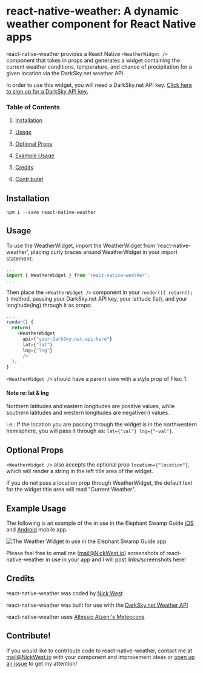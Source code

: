 # react-native-weather: A dynamic weather component for React Native apps

react-native-weather provides a React Native `<WeatherWidget />` component that takes in props and generates a widget containing the current weather conditions, temperature, and chance of precipitation for a given location via the DarkSky.net weather API.

In order to use this widget, you will need a DarkSky.net API key.  [Click here to sign up for a DarkSky API key.](https://darksky.net/dev/ "DarkSky.net API Sign Up")

### Table of Contents

1. [Installation](https://github.com/njwest/react-native-weather#installation)

2. [Usage](https://github.com/njwest/react-native-weather#usage)

3. [Optional Props](https://github.com/njwest/react-native-weather#optional-props)

4. [Example Usage](https://github.com/njwest/react-native-weather#example-usage)

5. [Credits](https://github.com/njwest/react-native-weather#credits)

5. [Contribute!](https://github.com/njwest/react-native-weather#contribute)

## Installation

```
npm i --save react-native-weather
```

## Usage

To use the WeatherWidget, import the WeatherWidget from 'react-native-weather', placing curly braces around WeatherWidget in your import statement:

```javascript
...
import { WeatherWidget } from 'react-native-weather';
...
```
Then place the `<WeatherWidget />` component in your `render(){ return(); }` method, passing your DarkSky.net API key, your latitude (lat), and your longitude(lng) through it as props:

```javascript
...
render() {
  return(
    <WeatherWidget
      api={"your-DarkSky.net-api-here"}
      lat={"lat"}
      lng={"lng"}
      />
  );
}
```

`<WeatherWidget />` should have a parent view with a style prop of Flex: 1.

#### Note re: lat & lng
Northern latitudes and eastern longitudes are positive values, while southern latitudes and western longitudes are negative(-) values.

i.e.: If the location you are passing through the widget is in the northwestern hemisphere, you will pass it through as: `lat={"val"} lng={"-val"}`.

## Optional Props

`<WeatherWidget />` also accepts the optional prop `location={"location"}`, which will render a string in the left title area of the widget.

If you do not pass a location prop through WeatherWidget, the default text for the widget title area will read "Current Weather".

## Example Usage

The following is an example of the <WeatherWidget /> in use in the Elephant Swamp Guide [iOS](https://itunes.apple.com/nz/app/elephant-swamp-guide/id1242677669?mt=8 "iOS") and [Android](https://play.google.com/store/apps/details?id=com.elephant_swamp_guide&hl=en "Android") mobile app.

![The Weather Widget in use in the Elephant Swamp Guide app](http://i.imgur.com/H1MqHYv.png "The WeatherWidget in use in the Elephant Swamp trail guide app")

Please feel free to email me (mail@NickWest.io) screenshots of react-native-weather in use in your app and I will post links/screenshots here!

## Credits

react-native-weather was coded by [Nick West](https://www.nickwest.io "NickWest.io")

react-native-weather was built for use with the [DarkSky.net Weather API](https://www.darksky.net)

react-native-weather uses [Allessio Atzeni's Meteocons](http://www.alessioatzeni.com/meteocons/ "Meteocons by Allessio Atzeni")

## Contribute!

If you would like to contribute code to react-native-weather, contact me at mail@NickWest.io with your component and improvement ideas or [open up an issue](https://github.com/njwest/react-native-weather/issues "Open an Issue") to get my attention!
